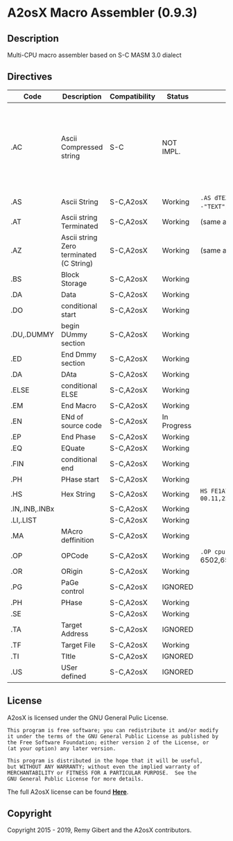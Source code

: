 # A2osX Macro Assembler (0.9.3)

## Description

Multi-CPU macro assembler based on S-C MASM 3.0 dialect

## Directives

| Code | Description | Compatibility | Status | Syntax | Comment |
|-|-|-|-|-|-|
| .AC  | Ascii Compressed string| S-C           | NOT IMPL.   |             | As strings are supposed to be printed with A2osX API, Printf cannot handle 'AC' compressed strings |
| .AS  | Ascii String | S-C,A2osX     | Working     |  `.AS dTEXTd`  where d is any delimiter  `.AS -"TEXT"`produce ascii code with b7=1             | |
| .AT  | Ascii string Terminated | S-C,A2osX     | Working     | (same as above) | |
| .AZ  | Ascii string Zero terminated (C String) | S-C,A2osX     | Working     | (same as above) | |
| .BS  | Block Storage | S-C,A2osX     | Working     |             | |
| .DA  | Data | S-C,A2osX     | Working |             | |
| .DO  | conditional start | S-C,A2osX     | Working |             | |
| .DU,.DUMMY | begin DUmmy section | S-C,A2osX     | Working |             | |
| .ED  | End Dmmy section | S-C,A2osX     | Working |             | |
| .DA  | DAta | S-C,A2osX     | Working |             | |
| .ELSE | conditional ELSE | S-C,A2osX     | Working |             | |
| .EM  | End Macro | S-C,A2osX     | Working |             | |
| .EN  | ENd of source code | S-C,A2osX     | In Progress |             | |
| .EP  | End Phase | S-C,A2osX     | Working |             | |
| .EQ  | EQuate | S-C,A2osX     | Working |             | |
| .FIN | conditional end| S-C,A2osX     | Working |             | |
| .PH  | PHase start| S-C,A2osX     | Working |             | |
| .HS  | Hex String | S-C,A2osX     | Working | `HS FE1A78`     delimiter allowed : `HS 00.11,22`            | |
| .IN,.INB,.INBx | | S-C,A2osX     | Working |             | |
| .LI,.LIST  | | S-C,A2osX     | Working |             | |
| .MA  | MAcro deffinition | S-C,A2osX     | Working |             | |
| .OP  | OPCode | S-C,A2osX     | Working | `.OP cpu` where cpu is one of 6502,65C02,65R02,65816,Z80,SW16           | |
| .OR  | ORigin | S-C,A2osX     | Working |             | |
| .PG  | PaGe control | S-C,A2osX     | IGNORED |             | |
| .PH  | PHase | S-C,A2osX     | Working |             | |
| .SE  | | S-C,A2osX     | Working |             | |
| .TA  | Target Address| S-C,A2osX     | IGNORED |             | |
| .TF  | Target File | S-C,A2osX     | Working |             | |
| .TI  | TItle | S-C,A2osX     | IGNORED |             | |
| .US  | USer defined | S-C,A2osX     | IGNORED |             | |

## License
A2osX is licensed under the GNU General Pulic License.

    This program is free software; you can redistribute it and/or modify
    it under the terms of the GNU General Public License as published by
    the Free Software Foundation; either version 2 of the License, or
    (at your option) any later version.

    This program is distributed in the hope that it will be useful,
    but WITHOUT ANY WARRANTY; without even the implied warranty of
    MERCHANTABILITY or FITNESS FOR A PARTICULAR PURPOSE.  See the
    GNU General Public License for more details.

The full A2osX license can be found **[Here](../LICENSE)**.

## Copyright

Copyright 2015 - 2019, Remy Gibert and the A2osX contributors.
